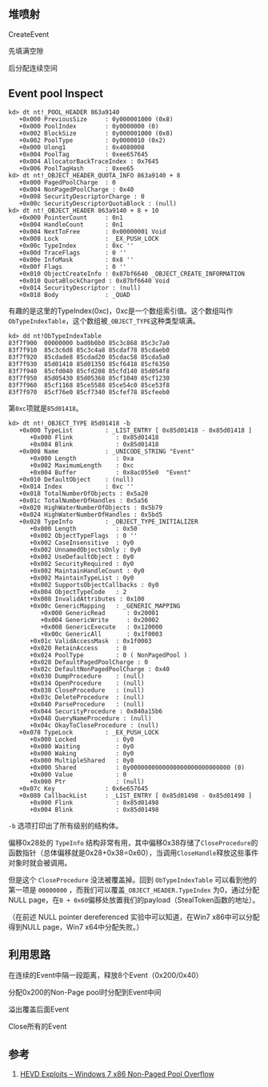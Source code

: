 ## 堆喷射

CreateEvent

先填满空隙

后分配连续空间

## Event pool Inspect

```
kd> dt nt!_POOL_HEADER 863a9140 
   +0x000 PreviousSize     : 0y000001000 (0x8)
   +0x000 PoolIndex        : 0y0000000 (0)
   +0x002 BlockSize        : 0y000001000 (0x8)
   +0x002 PoolType         : 0y0000010 (0x2)
   +0x000 Ulong1           : 0x4080008
   +0x004 PoolTag          : 0xee657645
   +0x004 AllocatorBackTraceIndex : 0x7645
   +0x006 PoolTagHash      : 0xee65
kd> dt nt!_OBJECT_HEADER_QUOTA_INFO 863a9140 + 8
   +0x000 PagedPoolCharge  : 0
   +0x004 NonPagedPoolCharge : 0x40
   +0x008 SecurityDescriptorCharge : 0
   +0x00c SecurityDescriptorQuotaBlock : (null) 
kd> dt nt!_OBJECT_HEADER 863a9140 + 8 + 10
   +0x000 PointerCount     : 0n1
   +0x004 HandleCount      : 0n1
   +0x004 NextToFree       : 0x00000001 Void
   +0x008 Lock             : _EX_PUSH_LOCK
   +0x00c TypeIndex        : 0xc ''
   +0x00d TraceFlags       : 0 ''
   +0x00e InfoMask         : 0x8 ''
   +0x00f Flags            : 0 ''
   +0x010 ObjectCreateInfo : 0x87bf6640 _OBJECT_CREATE_INFORMATION
   +0x010 QuotaBlockCharged : 0x87bf6640 Void
   +0x014 SecurityDescriptor : (null) 
   +0x018 Body             : _QUAD
```

有趣的是这里的TypeIndex(0xc)，0xc是一个数组索引值。这个数组叫作`ObTypeIndexTable`，这个数组被`_OBJECT_TYPE`这种类型填满。

```
kd> dd nt!ObTypeIndexTable
83f7f900  00000000 bad0b0b0 85c3c868 85c3c7a0
83f7f910  85c3c6d8 85c3c4a8 85cdaf78 85cdaeb0
83f7f920  85cdade8 85cdad20 85cdac58 85cda5a0
83f7f930  85d01418 85d01350 85cf6418 85cf6350
83f7f940  85cfd040 85cfd208 85cfd140 85d054f8
83f7f950  85d05430 85d05368 85cf1040 85cf1230
83f7f960  85cf1168 85ce5588 85ce54c0 85ce53f8
83f7f970  85cf76e0 85cf7340 85cfef78 85cfeeb0
```

第`0xc`项就是`85d01418`。

```
kd> dt nt!_OBJECT_TYPE 85d01418 -b
   +0x000 TypeList         : _LIST_ENTRY [ 0x85d01418 - 0x85d01418 ]
      +0x000 Flink            : 0x85d01418 
      +0x004 Blink            : 0x85d01418 
   +0x008 Name             : _UNICODE_STRING "Event"
      +0x000 Length           : 0xa
      +0x002 MaximumLength    : 0xc
      +0x004 Buffer           : 0x8ac055e0  "Event"
   +0x010 DefaultObject    : (null) 
   +0x014 Index            : 0xc ''
   +0x018 TotalNumberOfObjects : 0x5a20
   +0x01c TotalNumberOfHandles : 0x5a56
   +0x020 HighWaterNumberOfObjects : 0x5b79
   +0x024 HighWaterNumberOfHandles : 0x5bd5
   +0x028 TypeInfo         : _OBJECT_TYPE_INITIALIZER
      +0x000 Length           : 0x50
      +0x002 ObjectTypeFlags  : 0 ''
      +0x002 CaseInsensitive  : 0y0
      +0x002 UnnamedObjectsOnly : 0y0
      +0x002 UseDefaultObject : 0y0
      +0x002 SecurityRequired : 0y0
      +0x002 MaintainHandleCount : 0y0
      +0x002 MaintainTypeList : 0y0
      +0x002 SupportsObjectCallbacks : 0y0
      +0x004 ObjectTypeCode   : 2
      +0x008 InvalidAttributes : 0x100
      +0x00c GenericMapping   : _GENERIC_MAPPING
         +0x000 GenericRead      : 0x20001
         +0x004 GenericWrite     : 0x20002
         +0x008 GenericExecute   : 0x120000
         +0x00c GenericAll       : 0x1f0003
      +0x01c ValidAccessMask  : 0x1f0003
      +0x020 RetainAccess     : 0
      +0x024 PoolType         : 0 ( NonPagedPool )
      +0x028 DefaultPagedPoolCharge : 0
      +0x02c DefaultNonPagedPoolCharge : 0x40
      +0x030 DumpProcedure    : (null) 
      +0x034 OpenProcedure    : (null) 
      +0x038 CloseProcedure   : (null) 
      +0x03c DeleteProcedure  : (null) 
      +0x040 ParseProcedure   : (null) 
      +0x044 SecurityProcedure : 0x840a15b6 
      +0x048 QueryNameProcedure : (null) 
      +0x04c OkayToCloseProcedure : (null) 
   +0x078 TypeLock         : _EX_PUSH_LOCK
      +0x000 Locked           : 0y0
      +0x000 Waiting          : 0y0
      +0x000 Waking           : 0y0
      +0x000 MultipleShared   : 0y0
      +0x000 Shared           : 0y0000000000000000000000000000 (0)
      +0x000 Value            : 0
      +0x000 Ptr              : (null) 
   +0x07c Key              : 0x6e657645
   +0x080 CallbackList     : _LIST_ENTRY [ 0x85d01498 - 0x85d01498 ]
      +0x000 Flink            : 0x85d01498 
      +0x004 Blink            : 0x85d01498 
```

`-b` 选项打印出了所有级别的结构体。

偏移0x28处的 `TypeInfo` 结构非常有用，其中偏移0x38存储了`CloseProcedure`的函数指针（总体偏移就是0x28+0x38=0x60），当调用`CloseHandle`释放这些事件对象时就会被调用。

但是这个 `CloseProcedure` 没法被覆盖掉。回到 `ObTypeIndexTable` 可以看到他的第一项是 `00000000` ，而我们可以覆盖`_OBJECT_HEADER.TypeIndex` 为0，通过分配NULL page，在`0 + 0x60`偏移处放置我们的payload（StealToken函数的地址）。

（在前述 NULL pointer dereferenced 实验中可以知道，在Win7 x86中可以分配得到NULL page，Win7 x64中分配失败。）

## 利用思路

在连续的Event中隔一段距离，释放8个Event（0x200/0x40）

分配0x200的Non-Page pool时分配到Event中间

溢出覆盖后面Event

Close所有的Event

## 参考

1. [HEVD Exploits – Windows 7 x86 Non-Paged Pool Overflow](https://h0mbre.github.io/HEVD_Pool_Overflow_32bit/#)